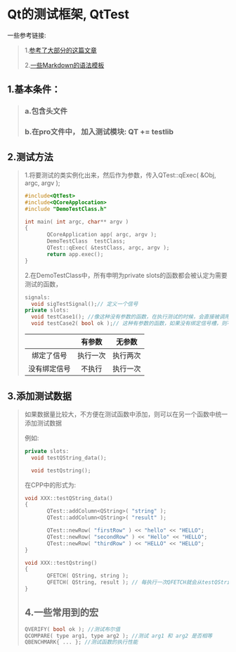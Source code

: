 # Qt的测试框架, QtTest

一些参考链接:

> 1.[参考了大部分的这篇文章](https://blog.csdn.net/weixin_34302561/article/details/92651579?ops_request_misc=%257B%2522request%255Fid%2522%253A%2522164238765016780255249655%2522%252C%2522scm%2522%253A%252220140713.130102334..%2522%257D&request_id=164238765016780255249655&biz_id=0&utm_medium=distribute.pc_search_result.none-task-blog-2~all~sobaiduend~default-1-92651579.first_rank_v2_pc_rank_v29&utm_term=Qt+%E5%8D%95%E5%85%83%E6%B5%8B%E8%AF%95&spm=1018.2226.3001.4187)
>
> 2.[一些Markdown的语法模板](https://www.zybuluo.com/mdeditor?url=https://www.zybuluo.com/static/editor/md-help.markdown)
>
> 

## 1.基本条件：
>### a.包含头文件  <QtTest>
>
>### b.在pro文件中， 加入测试模块: QT += testlib
## 2.测试方法
>1.将要测试的类实例化出来，然后作为参数，传入QTest::qExec( &Obj, argc, argv );
>
>```C++
>#include<QtTest>
>#include<QCoreApplocation>
>#include "DemoTestClass.h"
>
>int main( int argc, char** argv )
>{
>        QCoreApplication app( argc, argv );
>        DemoTestClass  testClass;
>        QTest::qExec( &testClass, argc, argv );
>        return app.exec();
>}
>```
>
>2.在DemoTestClass中，所有申明为private slots的函数都会被认定为需要测试的函数，
>
>```C++
>signals:
>	void sigTestSignal();// 定义一个信号
>private slots:
>	void testCase1(); //像这种没有参数的函数，在执行测试的时候，会直接被调用。如果绑定了信号槽，并且发出了信号,则会被执行两次
>	void testCase2( bool ok );// 这种有参数的函数，如果没有绑定信号槽，则不会被调用
>```
>
>|      | 有参数 | 无参数 |
>| :----: | :------: | :------: |
>|   绑定了信号   |   执行一次     |   执行两次     |
>|   没有绑定信号   |   不执行     |   执行一次     |
>
>

## 3.添加测试数据
>如果数据量比较大，不方便在测试函数中添加，则可以在另一个函数中统一添加测试数据
>
>例如:
>
>```c++
>private slots:
>	void testQString_data();
>
>	void testQstring();
>```
>
>在CPP中的形式为:
>
>```c++
>void XXX::testQString_data()
>{
>        QTest::addColumn<QString>( "string" );
>        QTest::addColumn<QString>( "result" );
>
>        QTest::newRow( "firstRow" ) << "hello" << "HELLO";
>        QTest::newRow( "secondRow" ) << "Hello" << "HELLO";
>        QTest::newRow( "thirdRow" ) << "HELLO" << "HELLO";
>}
>
>void XXX::testQstring()
>{
>        QFETCH( QString, string );
>        QFETCH( QString, result ); // 每执行一次QFETCH就会从testQString_data中存入的数据中取一次
>}
>```
>
>## 4.一些常用到的宏
>```c++
>QVERIFY( bool ok ); //测试布尔值
>QCOMPARE( type arg1, type arg2 ); //测试 arg1 和 arg2 是否相等
>QBENCHMARK{ ... }; //测试函数的执行性能
>```
